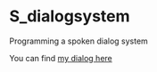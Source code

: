 # S_dialogsystem
Programming a spoken dialog system

You can find [my dialog here](Corona_Dialog_mit_Sprache_und_Emotion.ipynb)
